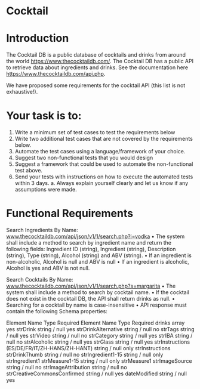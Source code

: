 # Cocktail

# Introduction 

The Cocktail DB is a public database of cocktails and drinks from around the world https://www.thecocktaildb.com/. 
The Cocktail DB has a public API to retrieve data about ingredients and drinks. See the documentation here https://www.thecocktaildb.com/api.php.

We have proposed some requirements for the cocktail API (this list is not exhaustive!).

# Your task is to:
1.	Write a minimum set of test cases to test the requirements below
2.	Write two additional test cases that are not covered by the requirements below.
3.	Automate the test cases using a language/framework of your choice.
4.	Suggest two non-functional tests that you would design
5.	Suggest a framework that could be used to automate the non-functional test above.
6.	Send your tests with instructions on how to execute the automated tests within 3 days.
a.	Always explain yourself clearly and let us know if any assumptions were made.

# Functional Requirements
Search Ingredients By Name: www.thecocktaildb.com/api/json/v1/1/search.php?i=vodka
•	The system shall include a method to search by ingredient name and return the following fields: Ingredient ID (string), Ingredient (string), Description (string), Type (string), Alcohol (string) and ABV (string). 
•	If an ingredient is non-alcoholic, Alcohol is null and ABV is null
•	If an ingredient is alcoholic, Alcohol is yes and ABV is not null. 

Search Cocktails By Name: www.thecocktaildb.com/api/json/v1/1/search.php?s=margarita
•	The system shall include a method to search by cocktail name. 
•	If the cocktail does not exist in the cocktail DB, the API shall return drinks as null. 
•	Searching for a cocktail by name is case-insensitive
•	 API response must contain the following Schema properties:

Element Name	Type	Required
Element Name	Type	Required
drinks	array	yes
strDrink	string / null	yes
strDrinkAlternative	string / null	no
strTags	string / null	yes
strVideo	string / null	no
strCategory	string / null	yes
strIBA	string / null	no
strAlcoholic	string / null	yes
strGlass	string / null	yes
strInstructions (ES/DE/FR/IT/ZH-HANS/ZH-HANT)	string / null	only strInstructions
strDrinkThumb	string / null	no
strIngredient1-15	string / null	only strIngredient1
strMeasure1-15	string / null	only strMeasure1
strImageSource	string / null	no
strImageAttribution	string / null	no
strCreativeCommonsConfirmed	string / null	yes
dateModified	string / null	yes
